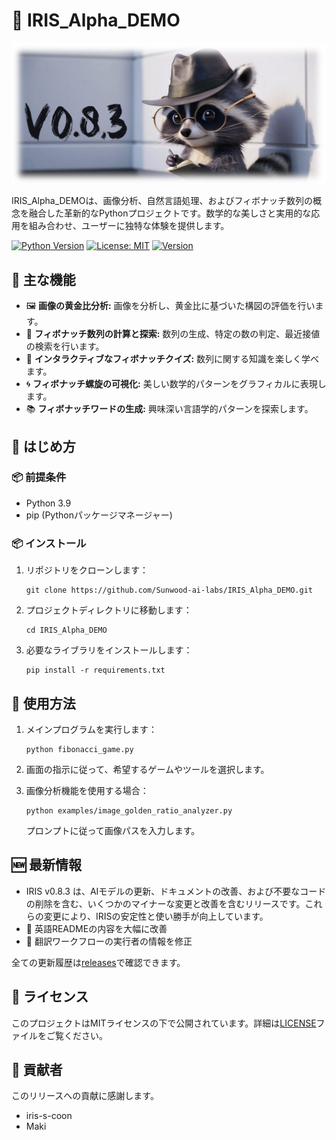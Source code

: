 # 🚀 IRIS_Alpha_DEMO

![Project Logo](https://raw.githubusercontent.com/Sunwood-ai-labs/IRIS_Alpha_DEMO/main/docs/release_notes/header_image/release_header_latest.png)

IRIS_Alpha_DEMOは、画像分析、自然言語処理、およびフィボナッチ数列の概念を融合した革新的なPythonプロジェクトです。数学的な美しさと実用的な応用を組み合わせ、ユーザーに独特な体験を提供します。

[![Python Version](https://img.shields.io/badge/python-3.9-blue.svg)](https://www.python.org/downloads/release/python-390/)
[![License: MIT](https://img.shields.io/badge/License-MIT-yellow.svg)](https://opensource.org/licenses/MIT)
[![Version](https://img.shields.io/badge/version-0.8.3-green.svg)](https://github.com/Sunwood-ai-labs/IRIS_Alpha_DEMO/releases)


## 🌟 主な機能

- 🖼️ **画像の黄金比分析:** 画像を分析し、黄金比に基づいた構図の評価を行います。
- 🔢 **フィボナッチ数列の計算と探索:** 数列の生成、特定の数の判定、最近接値の検索を行います。
- 🧠 **インタラクティブなフィボナッチクイズ:** 数列に関する知識を楽しく学べます。
- 🌀 **フィボナッチ螺旋の可視化:** 美しい数学的パターンをグラフィカルに表現します。
- 📚 **フィボナッチワードの生成:** 興味深い言語学的パターンを探索します。


## 🚀 はじめ方

### 📦 前提条件

- Python 3.9
- pip (Pythonパッケージマネージャー)


### 📦 インストール

1. リポジトリをクローンします：
   ```
   git clone https://github.com/Sunwood-ai-labs/IRIS_Alpha_DEMO.git
   ```

2. プロジェクトディレクトリに移動します：
   ```
   cd IRIS_Alpha_DEMO
   ```

3. 必要なライブラリをインストールします：
   ```
   pip install -r requirements.txt 
   ```


## 🔧 使用方法

1. メインプログラムを実行します：
   ```
   python fibonacci_game.py
   ```

2. 画面の指示に従って、希望するゲームやツールを選択します。

3. 画像分析機能を使用する場合：
   ```
   python examples/image_golden_ratio_analyzer.py
   ```
   プロンプトに従って画像パスを入力します。


## 🆕 最新情報

- IRIS v0.8.3 は、AIモデルの更新、ドキュメントの改善、および不要なコードの削除を含む、いくつかのマイナーな変更と改善を含むリリースです。これらの変更により、IRISの安定性と使い勝手が向上しています。
- 🚀 英語READMEの内容を大幅に改善
- 🚀 翻訳ワークフローの実行者の情報を修正


全ての更新履歴は[releases](https://github.com/Sunwood-ai-labs/IRIS_Alpha_DEMO/releases)で確認できます。


## 📄 ライセンス

このプロジェクトはMITライセンスの下で公開されています。詳細は[LICENSE](LICENSE)ファイルをご覧ください。


## 🤝 貢献者

このリリースへの貢献に感謝します。

- iris-s-coon 
- Maki